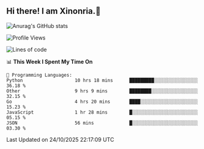 ## Hi there! I am Xinonria.👋

![Anurag's GitHub stats](https://status-git-main-xinonrias-projects-f26540e3.vercel.app/api?username=xinonria&hide=stars,issues)

<!--START_SECTION:waka-->
![Profile Views](http://img.shields.io/badge/Profile%20Views-0-blue)

![Lines of code](https://img.shields.io/badge/From%20Hello%20World%20I%27ve%20Written-10.3%20million%20lines%20of%20code-blue)

📊 **This Week I Spent My Time On** 

```text
💬 Programming Languages: 
Python                   10 hrs 18 mins      █████████░░░░░░░░░░░░░░░░   36.18 % 
Other                    9 hrs 9 mins        ████████░░░░░░░░░░░░░░░░░   32.15 % 
Go                       4 hrs 20 mins       ████░░░░░░░░░░░░░░░░░░░░░   15.23 % 
JavaScript               1 hr 28 mins        █░░░░░░░░░░░░░░░░░░░░░░░░   05.15 % 
JSON                     56 mins             █░░░░░░░░░░░░░░░░░░░░░░░░   03.30 % 
```


 Last Updated on 24/10/2025 22:17:09 UTC
<!--END_SECTION:waka-->

<!--
**xinonria/xinonria** is a ✨ _special_ ✨ repository because its `README.md` (this file) appears on your GitHub profile.

Here are some ideas to get you started:

- 🔭 I’m currently working on ...
- 🌱 I’m currently learning ...
- 👯 I’m looking to collaborate on ...
- 🤔 I’m looking for help with ...
- 💬 Ask me about ...
- 📫 How to reach me: ...
- 😄 Pronouns: ...
- ⚡ Fun fact: ...
-->

